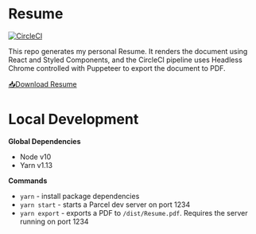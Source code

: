 # Resume

[![CircleCI](https://circleci.com/gh/erickrawczyk/resume/tree/master.svg?style=svg)](https://circleci.com/gh/erickrawczyk/resume/tree/master)

This repo generates my personal Resume. It renders the document using React and Styled Components, and the CircleCI pipeline uses Headless Chrome controlled with Puppeteer to export the document to PDF.

[📥Download Resume](https://github.com/erickrawczyk/resume/releases/download/latest/Resume.pdf)

# Local Development

**Global Dependencies**

- Node v10
- Yarn v1.13

**Commands**

- `yarn` - install package dependencies
- `yarn start` - starts a Parcel dev server on port 1234
- `yarn export` - exports a PDF to `/dist/Resume.pdf`. Requires the server running on port 1234
